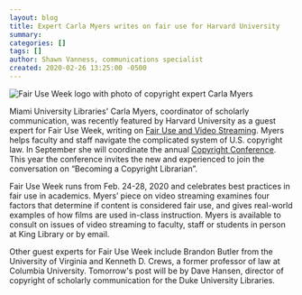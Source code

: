 ```yaml
---
layout: blog
title: Expert Carla Myers writes on fair use for Harvard University
summary:
categories: []
tags: []
author: Shawn Vanness, communications specialist
created: 2020-02-26 13:25:00 -0500
---
```

![Fair Use Week logo with photo of copyright expert Carla Myers](/images/post-images/20-02_Carla-Fair-Use.png)

Miami University Libraries' Carla Myers, coordinator of scholarly communication, was recently featured by Harvard University as a guest expert for Fair Use Week, writing on [Fair Use and Video Streaming](https://copyrightconference.lib.miamioh.edu/). Myers helps faculty and staff navigate the complicated system of  U.S. copyright law. In September she will coordinate the annual [Copyright Conference](https://copyrightconference.lib.miamioh.edu/). This year the conference invites the new and experienced to join the conversation on “Becoming a Copyright Librarian”. 

Fair Use Week runs from Feb. 24-28, 2020 and celebrates best practices in fair use in academics. Myers’ piece on video streaming examines four factors that determine if content is considered fair use, and gives real-world examples of how films are used in-class instruction. Myers is available to consult on issues of video streaming to faculty, staff or students in person at King Library or by email.

Other guest experts for Fair Use Week include Brandon Butler from the University of Virginia and Kenneth D. Crews, a former professor of law at Columbia University. Tomorrow's post will be by Dave Hansen, director of copyright of scholarly communication for the Duke University Libraries.
